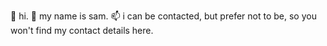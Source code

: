 👋 hi.
👀 my name is sam.
📫 i can be contacted, but prefer not to be, so you won't find my contact details here.
